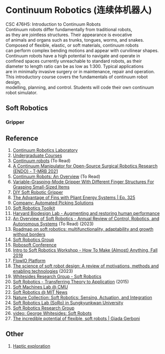 # Continuum Robotics (连续体机器人)

CSC 476H5: Introduction to Continuum Robots <br>
Continuum robots differ fundamentally from traditional robots, <br>
as they are jointless structures. Their appearance is evocative <br>
of animals and organs such as trunks, tongues, worms, and snakes. <br>
Composed of flexible, elastic, or soft materials, continuum robots <br>
can perform complex bending motions and appear with curvilinear shapes. <br> 
Continuum robots have a high potential to navigate and operate in <br>
confined spaces currently unreachable to standard robots, as their <br>
diameter to length ratio can be as low as 1:300. Typical applications <br>
are in minimally invasive surgery or in maintenance, repair and operation. <br>
This introductory course covers the fundamentals of continuum robot design, <br>
modelling, planning, and control. Students will code their own continuum <br>
robot simulator. <sup></sup>

## Soft Robotics

### Gripper



## Reference
1. [Continuum Robotics Laboratory](https://crl.utm.utoronto.ca/)
2. [Undergraduate Courses](https://robotics.cs.toronto.edu/courses.html)
3. [Continuum robots](https://www.imperial.ac.uk/morph-lab/research/continuum-robots/) (To Read)
4. [A Continuum Manipulator for Open-Source Surgical Robotics Research (ENDO) - T-MRB 2021](https://www.youtube.com/watch?v=eEjlFD5Np10)
5. [Continuum Robots: An Overview](https://onlinelibrary.wiley.com/doi/full/10.1002/aisy.202200367) (To Read)
6. [Variable-Grasping-Mode Gripper With Different Finger Structures For Grasping Small-Sized Items](https://www.youtube.com/watch?v=1lSbl95MFbA)
7. [DIY Soft Robotic Gripper](https://www.youtube.com/watch?v=uPx8xwRpfFk)
8. [The Advantage of Fins with Pliant Energy Systems | Ep. 325](https://www.youtube.com/watch?v=sTpK1c08ohE)
9. [Company: Automated Picking Solutions](https://www.softroboticsinc.com/)
10. [Soft Robotics Toolkit](https://softroboticstoolkit.com/)
11. [Harvard Biodesign Lab - Augmenting and restoring human performance](https://biodesign.seas.harvard.edu/soft-robotics)
12. [An Overview of Soft Robotics - Annual Review of Control, Robotics, and Autonomous Systems](https://www.annualreviews.org/doi/abs/10.1146/annurev-control-062322-100607) (To Read) (2023)
13. [Roadmap on soft robotics: multifunctionality, adaptability and growth without borders](https://iopscience.iop.org/article/10.1088/2399-7532/ac4c95)
14. [Soft Robotics Group](https://softroboticsgroup.com/)
15. [Robosoft Conference](https://softroboticsconference.org/)
16. [Intro to Soft Robotics Workshop - How To Make (Almost) Anything, Fall 2019](https://www.softrobotics.io/intro-soft-robots)
17. [FlowIO Platform](https://www.softrobotics.io/getflowio)
18. [The science of soft robot design: A review of motivations, methods and enabling technologies](https://www.frontiersin.org/articles/10.3389/frobt.2022.1059026/full) (2023)
19. [Whitesides Research Group - Soft Robotics](https://gmwgroup.harvard.edu/soft-robotics)
20. [Soft Robotics - Transferring Theory to Application](https://link.springer.com/book/10.1007/978-3-662-44506-8) (2015)
21. [Soft Machines Lab @ CMU](http://sml.me.cmu.edu/)
22. [Soft Robotics @ MIT News](https://news.mit.edu/topic/soft-robotics)
23. [Nature Collection: Soft Robotics: Sensing, Actuation, and Integration](https://www.nature.com/collections/bgfdjghifc)
24. [Soft Robotics Lab (SoRo) in Sungkyunkwan University](https://sites.google.com/view/sorolabo/home)
25. [Soft Robotics Research Group](https://www.bristol.ac.uk/engineering/research/softlab/)
26. [video: George Whitesides: Soft Robots](https://www.youtube.com/watch?v=Lhbh-aEWRFU)
27. [The incredible potential of flexible, soft robots | Giada Gerboni](https://www.youtube.com/watch?v=AI7M-JTC6_w)

## Other
1. [Haptic exploration](https://www.imperial.ac.uk/morph-lab/research/haptic-exploration/)

